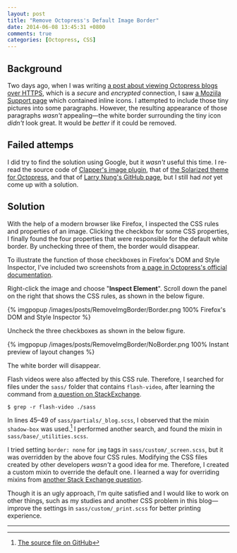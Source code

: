 ```yaml
---
layout: post
title: "Remove Octopress's Default Image Border"
date: 2014-06-08 13:45:31 +0800
comments: true
categories: [Octopress, CSS]
---
```


## Background

Two days ago, when I was writing
[a post about viewing Octopress blogs over HTTPS][PrevPost], which is
a *secure* and *encrypted* connection, I saw
[a Moziila Support page][MozSupp] which contained inline icons.  I
attempted to include those tiny pictures into some paragraphs.
However, the resulting appearance of those paragraphs *wasn't*
appealing—the white border surrounding the tiny icon *didn't* look
great.  It would be *better* if it could be removed.

<!-- more -->

## Failed attemps

I did try to find the solution using Google, but it *wasn't*  useful
this time.  I re-read the source code of
[Clapper's image plugin][imgpop], that of
[the Solarized theme for Octopress][Solarized], and that of
[Larry Nung's GitHub page][LarryNung], but I still had *not* yet come
up with a solution.

## Solution

With the help of a modern browser like Firefox, I inspected the CSS
rules and properties of an image. Clicking the checkbox for some CSS
properties, I finally found the four properties that were responsible
for the default white border.  By unchecking three of them, the border
would disappear.

To illustrate the function of those checkboxes in Firefox's DOM and
Style Inspector, I've included two screenshots from
[a page in Octopress's official documentation][OctopressDocImg].

Right-click the image and choose "**Inspect Element**".  Scroll down
the panel on the right that shows the CSS rules, as shown in the below
figure.

{% imgpopup /images/posts/RemoveImgBorder/Border.png 100% Firefox's DOM and Style Inspector %}

Uncheck the three checkboxes as shown in the below figure.

{% imgpopup /images/posts/RemoveImgBorder/NoBorder.png 100% Instant preview of layout changes %}

The white border will disappear.

Flash videos were also affected by this CSS rule.  Therefore, I
searched for files under the `sass/` folder that contains
`flash-video`, after learning the command from
[a question on StackExchange][StackExchange1987926].

<pre class="cli"><code class="ubuntu_gnome_terminal">$ grep -r flash-video ./sass
</code></pre>

In lines 45–49 of `sass/partials/_blog.scss`, I observed that the
mixin `shadow-box` was used.[^1]  I performed another search, and
found the mixin in `sass/base/_utilities.scss`.

I tried setting `border: none` for `img` tags in
`sass/custom/_screen.scss`, but it was overridden by the above four
CSS rules.  Modifying the CSS files created by other developers
*wasn't* a good idea for me.  Therefore, I created a custom mixin to
override the default one.  I learned a way for overriding mixins from
[another Stack Exchange question][StackExchange7115959].

Though it is an ugly approach, I'm quite satisfied and I would like to
work on other things, such as my studies and another CSS problem in
this blog—improve the settings in `sass/custom/_print.scss` for
better printing experience.

---

[^1]: [The source file on GitHub](https://github.com/VincentTam/vincenttam.github.io/blob/2d1cec6eaf79b1d94812fe72f93fb1ecf824c772/sass/partials/_blog.scss "Commit 2d1cec6")

[PrevPost]: /blog/2014/06/05/mathjax-in-octopress-via-https/ "MathJax in Octopress via HTTPS"

[MozSupp]: http://mzl.la/13jCUSU "How does content that isn't secure affect my safety?"

[imgpop]: http://brizzled.clapper.org/blog/2012/02/05/a-simple-octopress-image-popup-plugin/ "A Simple Octopress Image Popup Plugin"

[Solarized]: http://erikzaadi.com/2012/04/22/solarized-for-octopress/ " Source code of Solarized theme for Octopress"

[LarryNung]: https://github.com/larrynung/larrynung.github.io/tree/source " Source code of Larry Nung's GitHub page"

[OctopressDocImg]: http://octopress.org/docs/plugins/image-tag/ "Image Tag"

[StackExchange1987926]: http://stackoverflow.com/questions/1987926/ "How do I grep recursively?"

[StackExchange7115959]: http://stackoverflow.com/questions/7115959/ "Adding !important using a Compass Mixin"

<!-- vim:se tw=70: -->
